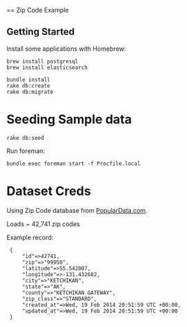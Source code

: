 == Zip Code Example

## Getting Started

Install some applications with Homebrew:

```
brew install postgresql
brew install elasticsearch
```

```
bundle install
rake db:create
rake db:migrate
```

# Seeding Sample data

```
rake db:seed
```

Run foreman:

```
bundle exec foreman start -f Procfile.local
```

# Dataset Creds

Using Zip Code database from [PopularData.com](http://www.populardata.com/downloads.html).

Loads ~ 42,741 zip codes

Example record: 

```
 {
	 "id"=>42741,
	 "zip"=>"99950",
	 "latitude"=>55.542007,
	 "longitude"=>-131.432682,
	 "city"=>"KETCHIKAN",
	 "state"=>"AK",
	 "county"=>"KETCHIKAN GATEWAY",
	 "zip_class"=>"STANDARD",
	 "created_at"=>Wed, 19 Feb 2014 20:51:59 UTC +00:00,
	 "updated_at"=>Wed, 19 Feb 2014 20:51:59 UTC +00:00
 }
```